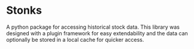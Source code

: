 # Stonks

A python package for accessing historical stock data. This library was designed with a plugin framework for easy extendability and the data can optionally be stored in a local cache for quicker access.